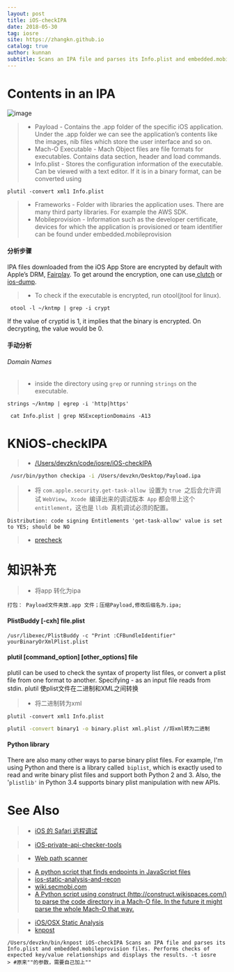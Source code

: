 ```yaml
---
layout: post
title: iOS-checkIPA
date: 2018-05-30
tag: iosre
site: https://zhangkn.github.io
catalog: true
author: kunnan
subtitle: Scans an IPA file and parses its Info.plist and embedded.mobileprovision files. Performs checks of expected key/value relationships and displays the results.
---
```


# Contents in an IPA

![image](https://ws4.sinaimg.cn/large/af39b376gy1frvmbsycanj20u00ssaig.jpg)

>* Payload - Contains the .app folder of the specific iOS application. Under the .app folder we can see the application’s contents like the images, nib files which store the user interface and so on.
>* Mach-O Executable - Mach Object files are file formats for executables.
Contains data section, header and load commands.
>* Info.plist - Stores the configuration information of the executable. Can be
viewed with a text editor. If it is in a binary format, can be converted using
```
plutil -convert xml1 Info.plist
```
>* Frameworks - Folder with libraries the application uses. There are many
 third party libraries. For example the AWS SDK.
>* Mobileprovision - Information such as the developer certificate, devices
 for which the application is provisioned or team identifier can be found
 under embedded.mobileprovision


#### 分析步骤

IPA files downloaded from the iOS App Store are encrypted by default with Apple’s DRM, [Fairplay](https://en.wikipedia.org/wiki/FairPlay). To get around the encryption, one can use[ clutch](https://github.com/KJCracks/Clutch) or [ios-dump](https://github.com/AloneMonkey/frida-ios-dump).


>*  To check if the executable is encrypted, run otool(jtool for linux).
```
 otool -l ~/kntmp | grep -i crypt
```

If the value of cryptid is 1, it implies that the binary is encrypted. On
decrypting, the value would be 0.

#### 手动分析 

###### Domain Names

>*  inside the directory using `grep` or running `strings` on the executable.
>

```
strings ~/kntmp | egrep -i 'http|https'
```

```
 cat Info.plist | grep NSExceptionDomains -A13
```


# KNiOS-checkIPA

>* [/Users/devzkn/code/iosre/iOS-checkIPA](https://github.com/kunnan/KNiOS-checkIPA)

```sh
 /usr/bin/python checkipa -i /Users/devzkn/Desktop/Payload.ipa 
```
>* 将 `com.apple.security.get-task-allow `设置为 `true `之后会允许调试 `WebView`。`Xcode `编译出来的调试版本` App` 都会带上这个` entitlement`，这也是 `lldb `真机调试必须的配置。
```
Distribution: code signing Entitlements 'get-task-allow' value is set to YES; should be NO
```

>* [precheck](https://docs.fastlane.tools/actions/precheck/)

# 知识补充

>* 将app 转化为ipa

```
打包： Payload文件夹放.app 文件；压缩Payload,修改后缀名为.ipa;
```


####  PlistBuddy [-cxh] file.plist


```
/usr/libexec/PlistBuddy -c "Print :CFBundleIdentifier" yourBinaryOrXmlPlist.plist
```


####  plutil [command_option] [other_options] file

plutil can be used to check the syntax of property list files, or convert a plist file from one format to another.  Specifying - as an input file reads from stdin. plutil 使plist文件在二进制和XML之间转换


>* 将二进制转为xml
```
plutil -convert xml1 Info.plist
```

```sh
plutil -convert binary1 -o binary.plist xml.plist //将xml转为二进制
```

#### Python  library

There are also many other ways to parse binary plist files. For example, I'm using Python and there is a library called` biplist`, which is exactly used to read and write binary plist files and support both Python 2 and 3. Also, the '`plistlib'` in Python 3.4 supports binary plist manipulation with new APIs.


# See Also 

>* [ iOS 的 Safari 远程调试](http://taobaofed.org/blog/2015/11/27/webkit-remote-debug-action/)

>* [iOS-private-api-checker-tools](https://blog.yahui.wang/2017/05/31/iOS-private-api-checker-tools/)
>


>* [Web path scanner](https://github.com/maurosoria/dirsearch)

>* [A python script that finds endpoints in JavaScript files ](https://github.com/GerbenJavado/LinkFinder)
>* [ios-static-analysis-and-recon](https://secdevops.ai/ios-static-analysis-and-recon-c611eaa6d108)
>* [wiki.secmobi.com](https://github.com/iOSHacking/wiki.secmobi.com)
>* [A Python script using construct (http://construct.wikispaces.com/) to parse the code directory in a Mach-O file.  In the future it might parse the whole Mach-O that way.
](https://github.com/comex/cs)

>* [iOS/OSX Static Analysis](https://github.com/secmobi/wiki.secmobi.com/blob/master/pages/tools/iOS-OSX-Static-Analysis.md)
>* [knpost](https://github.com/zhangkn/KNBin/blob/master/knpost) 
>
```
/Users/devzkn/bin/knpost iOS-checkIPA Scans an IPA file and parses its Info.plist and embedded.mobileprovision files. Performs checks of expected key/value relationships and displays the results. -t iosre
> #原来""的参数，需要自己加上""
```

